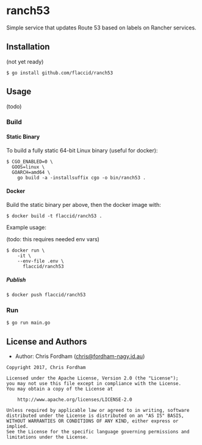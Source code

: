 # ranch53

Simple service that updates Route 53 based on labels on Rancher services.

## Installation

(not yet ready)

    $ go install github.com/flaccid/ranch53

## Usage

(todo)

### Build

#### Static Binary

To build a fully static 64-bit Linux binary (useful for docker):

    $ CGO_ENABLED=0 \
      GOOS=linux \
      GOARCH=amd64 \
        go build -a -installsuffix cgo -o bin/ranch53 .

#### Docker

Build the static binary per above, then the docker image with:

    $ docker build -t flaccid/ranch53 .

Example usage:

(todo: this requires needed env vars)

    $ docker run \
        -it \
        --env-file .env \
          flaccid/ranch53

##### Publish

    $ docker push flaccid/ranch53

### Run

    $ go run main.go

License and Authors
-------------------
- Author: Chris Fordham (<chris@fordham-nagy.id.au>)

```text
Copyright 2017, Chris Fordham

Licensed under the Apache License, Version 2.0 (the "License");
you may not use this file except in compliance with the License.
You may obtain a copy of the License at

    http://www.apache.org/licenses/LICENSE-2.0

Unless required by applicable law or agreed to in writing, software
distributed under the License is distributed on an "AS IS" BASIS,
WITHOUT WARRANTIES OR CONDITIONS OF ANY KIND, either express or implied.
See the License for the specific language governing permissions and
limitations under the License.
```
